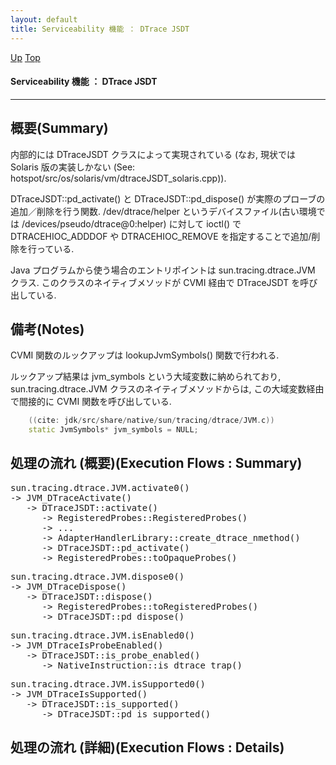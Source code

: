 ```yaml
---
layout: default
title: Serviceability 機能 ： DTrace JSDT
---
```

[Up](noOQc_VTg2.html) [Top](../index.html)

#### Serviceability 機能 ： DTrace JSDT

--- 
## 概要(Summary)
内部的には DTraceJSDT クラスによって実現されている
(なお, 現状では Solaris 版の実装しかない (See: hotspot/src/os/solaris/vm/dtraceJSDT_solaris.cpp)).

DTraceJSDT::pd_activate() と DTraceJSDT::pd_dispose() が実際のプローブの追加／削除を行う関数.
/dev/dtrace/helper というデバイスファイル(古い環境では /devices/pseudo/dtrace@0:helper) に対して
ioctl() で DTRACEHIOC_ADDDOF や DTRACEHIOC_REMOVE を指定することで追加/削除を行っている.

Java プログラムから使う場合のエントリポイントは sun.tracing.dtrace.JVM クラス.
このクラスのネイティブメソッドが CVMI 経由で DTraceJSDT を呼び出している.

## 備考(Notes)
CVMI 関数のルックアップは lookupJvmSymbols() 関数で行われる.

ルックアップ結果は jvm_symbols という大域変数に納められており, 
sun.tracing.dtrace.JVM クラスのネイティブメソッドからは, 
この大域変数経由で間接的に CVMI 関数を呼び出している.


```cpp
    ((cite: jdk/src/share/native/sun/tracing/dtrace/JVM.c))
    static JvmSymbols* jvm_symbols = NULL;
```

## 処理の流れ (概要)(Execution Flows : Summary)
<div class="flow-abst"><pre>
sun.tracing.dtrace.JVM.activate0()
-&gt; JVM_DTraceActivate()
   -&gt; DTraceJSDT::activate()
      -&gt; RegisteredProbes::RegisteredProbes()
      -&gt; ...
      -&gt; AdapterHandlerLibrary::create_dtrace_nmethod()
      -&gt; DTraceJSDT::pd_activate()
      -&gt; RegisteredProbes::toOpaqueProbes()
</pre></div>

<div class="flow-abst"><pre>
sun.tracing.dtrace.JVM.dispose0()
-&gt; JVM_DTraceDispose()
   -&gt; DTraceJSDT::dispose()
      -&gt; RegisteredProbes::toRegisteredProbes()
      -&gt; DTraceJSDT::pd_dispose()
</pre></div>

<div class="flow-abst"><pre>
sun.tracing.dtrace.JVM.isEnabled0()
-&gt; JVM_DTraceIsProbeEnabled()
   -&gt; DTraceJSDT::is_probe_enabled()
      -&gt; NativeInstruction::is_dtrace_trap()
</pre></div>

<div class="flow-abst"><pre>
sun.tracing.dtrace.JVM.isSupported0()
-&gt; JVM_DTraceIsSupported()
   -&gt; DTraceJSDT::is_supported()
      -&gt; DTraceJSDT::pd_is_supported()
</pre></div>

## 処理の流れ (詳細)(Execution Flows : Details)






